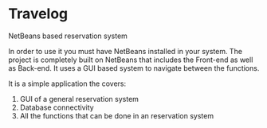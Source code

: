 # Travelog
NetBeans based reservation system

In order to use it you must have NetBeans installed in your system.
The project is completely built on NetBeans that includes the Front-end as well as Back-end.
It uses a GUI based system to navigate between the functions.

It is a simple application the covers:
1. GUI of a general reservation system
2. Database connectivity 
3. All the functions that can be done in an reservation system
